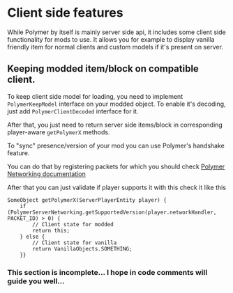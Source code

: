 # Client side features
While Polymer by itself is mainly server side api, it includes some 
client side functionality for mods to use. It allows you for example to display 
vanilla friendly item for normal clients and custom models if it's present on server.

## Keeping modded item/block on compatible client.

To keep client side model for loading, you need to implement `PolymerKeepModel` interface
on your modded object. To enable it's decoding, just add `PolymerClientDecoded` interface for it.

After that, you just need to return server side items/block 
in corresponding player-aware `getPolymerX` methods.

To "sync" presence/version of your mod you can use Polymer's handshake feature.

You can do that by registering packets for which you should check [Polymer Networking documentation](/polymer-networking/basics)

After that you can just validate if player supports it with this check it like this
```
SomeObject getPolymerX(ServerPlayerEntity player) {
    if (PolymerServerNetworking.getSupportedVersion(player.networkHandler, PACKET_ID) > 0) {
        // Client state for modded
        return this;
    } else {
        // Client state for vanilla
        return VanillaObjects.SOMETHING;
    }}
```


### This section is incomplete... I hope in code comments will guide you well...
